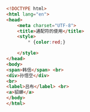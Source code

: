 
<BlogInfo id="108" title="8.通配符的使用" author="白日梦想猿" pv=0 read_times=0 pre_cost_time="0分12秒" category="css学习" tag_list="['css学习']" create_time="2020.07.16 18:02:21" update_time="2020.07.16 18:06:38" />

```html
<!DOCTYPE html>
<html lang="en">
<head>
    <meta charset="UTF-8">
    <title>通配符的使用</title>
    <style>
        * {color:red;}

    </style>
</head>
<body>
<span>韩信</span> <br>
<div>孙悟空</div>
<br>
<label>吕布</label> <br>
<a>貂蝉</a>
</body>
</html>
```
